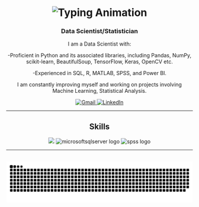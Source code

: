 <h1 align="center">
    <img src="https://readme-typing-svg.herokuapp.com/?font=Righteous&size=35&center=true&vCenter=true&width=500&height=70&duration=4000&lines=Hi+There!+👋;+I'm+Deniz+ÜNLÜ!;" alt="Typing Animation">
</h1>

<h3 align="center">Data Scientist/Statistician</h3>

<div align="center">
  
I am a Data Scientist with:

-Proficient in Python and its associated libraries, including Pandas, NumPy, scikit-learn, BeautifulSoup, TensorFlow, Keras, OpenCV etc.

-Experienced in SQL, R, MATLAB, SPSS, and Power BI.

I am constantly improving myself and working on projects involving Machine Learning, Statistical Analysis.</p>
</div>

<div align="center">
    <a href="mailto:denizstatistics@gmail.com">
        <img src="https://img.shields.io/badge/Gmail-333333?style=for-the-badge&logo=gmail&logoColor=red" alt="Gmail">
    </a>
    <a href="https://www.linkedin.com/in/deniz-%C3%BCnl%C3%BC-5a5036244/" target="_blank">
        <img src="https://img.shields.io/badge/LinkedIn-0077B5?style=for-the-badge&logo=linkedin&logoColor=white" alt="LinkedIn">
    </a>
</div>

<hr />

<h2 align="center">Skills</h2>

<div align="center">
    <img src="https://skillicons.dev/icons?i=python,matlab,r,sqlite,mysql,c,cpp" />
    <img src="https://cdn.jsdelivr.net/gh/devicons/devicon/icons/microsoftsqlserver/microsoftsqlserver-plain.svg" height="40" alt="microsoftsqlserver logo" />
    <img src="https://cdn.jsdelivr.net/gh/devicons/devicon/icons/spss/spss-original.svg" height="40" alt="spss logo" />
</div>

<hr />

<div align="center">
    <br>
    <img alt="snake eating my contributions" src="https://raw.githubusercontent.com/salesp07/salesp07/output/github-contribution-grid-snake.svg" />
    <br><br><br>
</div>

